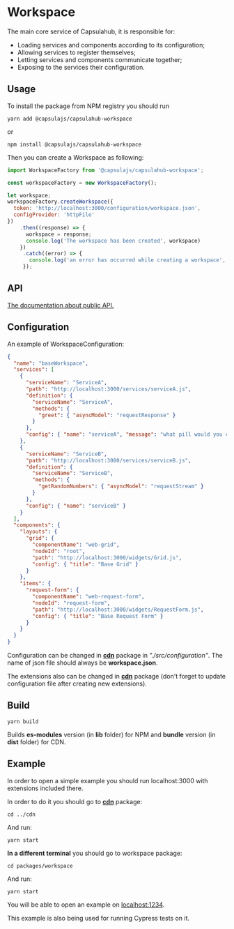 # Workspace
The main core service of Capsulahub, it is responsible for:
 - Loading services and components according to its configuration;
 - Allowing services to register themselves;
 - Letting services and components communicate together;
 - Exposing to the services their configuration.
 
## Usage
To install the package from NPM registry you should run
```
yarn add @capsulajs/capsulahub-workspace
```

or

```
npm install @capsulajs/capsulahub-workspace
```
 
Then you can create a Workspace as following:

```js
import WorkspaceFactory from '@capsulajs/capsulahub-workspace';

const workspaceFactory = new WorkspaceFactory();

let workspace;
workspaceFactory.createWorkspace({ 
  token: 'http://localhost:3000/configuration/workspace.json',
  configProvider: 'httpFile'
})
    .then((response) => {
      workspace = response;
      console.log('The workspace has been created', workspace)
    })
     .catch((error) => {
       console.log('an error has occurred while creating a workspace', error)
     });
```
 
## API
 
[The documentation about public API.](https://capsulajs.s3.amazonaws.com/develop/workspace/doc/index.html)

## Configuration
An example of WorkspaceConfiguration:
```json
{
  "name": "baseWorkspace",
  "services": [
    {
      "serviceName": "ServiceA",
      "path": "http://localhost:3000/services/serviceA.js",
      "definition": {
        "serviceName": "ServiceA",
        "methods": {
          "greet": { "asyncModel": "requestResponse" }
        }
      },
      "config": { "name": "serviceA", "message": "what pill would you choose: red or blue?" }
    },
    {
      "serviceName": "ServiceB",
      "path": "http://localhost:3000/services/serviceB.js",
      "definition": {
        "serviceName": "ServiceB",
        "methods": {
          "getRandomNumbers": { "asyncModel": "requestStream" }
        }
      },
      "config": { "name": "serviceB" }
    }
  ],
  "components": {
    "layouts": {
      "grid": {
        "componentName": "web-grid",
        "nodeId": "root",
        "path": "http://localhost:3000/widgets/Grid.js",
        "config": { "title": "Base Grid" }
      }
    },
    "items": {
      "request-form": {
        "componentName": "web-request-form",
        "nodeId": "request-form",
        "path": "http://localhost:3000/widgets/RequestForm.js",
        "config": { "title": "Base Request Form" }
      }
    }
  }
}

```

Configuration can be changed in **[cdn](../cdn)** package in _"./src/configuration"_. The name of json file should always be **workspace.json**.

The extensions also can be changed in **[cdn](../cdn)** package (don't forget to update configuration file after creating new extensions).

## Build
```
yarn build
```
Builds **es-modules** version (in **lib** folder) for NPM and **bundle** version (in **dist** folder) for CDN.

## Example

In order to open a simple example you should run localhost:3000 with extensions included there.

In order to do it you should go to **[cdn](../cdn)** package:
```
cd ../cdn
```

And run:
```
yarn start
```

**In a different terminal** you should go to workspace package:
```
cd packages/workspace
```
And run:
```
yarn start
```

You will be able to open an example on [localhost:1234](http://localhost:1234/).

This example is also being used for running Cypress tests on it.

